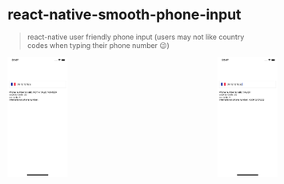 # react-native-smooth-phone-input

> react-native user friendly phone input (users may not like country codes when typing their phone number 😉)

<div style="position: relative; width: 100vw;display:flex; flex-direction: row; flex-grow: 1;justify-content: space-between">
  <img src="./assets/failed-1.png" height="240px"  width="120px" alt="failed-1" />
  <img src="./assets/success-1.png" height="240px"  width="120px" alt="success-1" />
  <img src="./assets/failed-2.png" height="240px"  width="120px" alt="failed-2" />
</div>
